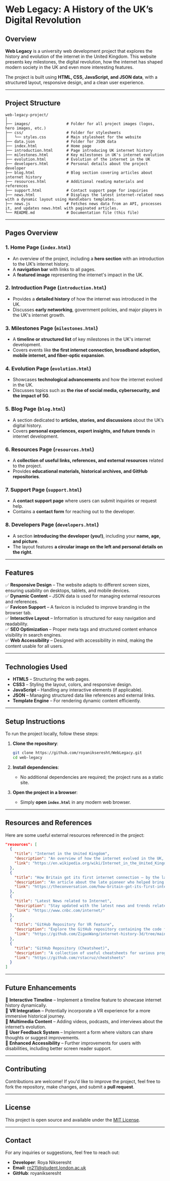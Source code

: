 # **Web Legacy: A History of the UK’s Digital Revolution**  

## **Overview**  

**Web Legacy** is a university web development project that explores the history and evolution of the internet in the United Kingdom. This website presents key milestones, the digital revolution, how the internet has shaped modern society in the UK and even more interesting features.  

The project is built using **HTML, CSS, JavaScript, and JSON data**, with a structured layout, responsive design, and a clean user experience.  

---

## **Project Structure**  

```
web-legacy-project/
│
├── images/                # Folder for all project images (logos, hero images, etc.)
├── css/                   # Folder for stylesheets
│   └── styles.css         # Main stylesheet for the website
├── data.json              # Folder for JSON data
├── index.html             # Home page
├── introduction.html      # Page introducing UK internet history
├── milestones.html        # Key milestones in UK's internet evolution
├── evolution.html         # Evolution of the internet in the UK
├── developers.html        # Personal details about the project developer
├── blog.html              # Blog section covering articles about internet history
├── resources.html         # Additional reading materials and references
├── support.html           # Contact support page for inquiries
├── news.html              # Displays the latest internet-related news with a dynamic layout using Handlebars templates.
├── news.js                # Fetches news data from an API, processes it, and updates news.html with paginated articles.
└── README.md              # Documentation file (this file)
```

---

## **Pages Overview**  

### **1. Home Page (`index.html`)**  
- An overview of the project, including a **hero section** with an introduction to the UK’s internet history.  
- A **navigation bar** with links to all pages.  
- A **featured image** representing the internet's impact in the UK.  

### **2. Introduction Page (`introduction.html`)**  
- Provides a **detailed history** of how the internet was introduced in the UK.  
- Discusses **early networking**, government policies, and major players in the UK's internet growth.  

### **3. Milestones Page (`milestones.html`)**  
- A **timeline or structured list** of key milestones in the UK's internet development.  
- Covers events like **the first internet connection, broadband adoption, mobile internet, and fiber-optic expansion**.  

### **4. Evolution Page (`evolution.html`)**  
- Showcases **technological advancements** and how the internet evolved in the UK.  
- Discusses topics such as **the rise of social media, cybersecurity, and the impact of 5G**.  

### **5. Blog Page (`blog.html`)**  
- A section dedicated to **articles, stories, and discussions** about the UK’s digital history.  
- Covers **personal experiences, expert insights, and future trends** in internet development.  

### **6. Resources Page (`resources.html`)**  
- A **collection of useful links, references, and external resources** related to the project.  
- Provides **educational materials, historical archives, and GitHub repositories**.  

### **7. Support Page (`support.html`)**  
- A **contact support page** where users can submit inquiries or request help.  
- Contains a **contact form** for reaching out to the developer.  

### **8. Developers Page (`developers.html`)**  
- A section **introducing the developer (you!)**, including your **name, age, and picture**.  
- The layout features **a circular image on the left and personal details on the right**.  

---

## **Features**  

✅ **Responsive Design** – The website adapts to different screen sizes, ensuring usability on desktops, tablets, and mobile devices.  
✅ **Dynamic Content** – JSON data is used for managing external resources and references.  
✅ **Favicon Support** – A favicon is included to improve branding in the browser tab.  
✅ **Interactive Layout** – Information is structured for easy navigation and readability.  
✅ **SEO Optimization** – Proper meta tags and structured content enhance visibility in search engines.  
✅ **Web Accessibility** – Designed with accessibility in mind, making the content usable for all users.  

---

## **Technologies Used**  

- **HTML5** – Structuring the web pages.  
- **CSS3** – Styling the layout, colors, and responsive design.  
- **JavaScript** – Handling any interactive elements (if applicable).  
- **JSON** – Managing structured data like references and external links.  
- **Template Engine** – For rendering dynamic content efficiently.  

---

## **Setup Instructions**  

To run the project locally, follow these steps:  

1. **Clone the repository**:  
   ```bash
   git clone https://github.com/royanikseresht/WebLegacy.git
   cd web-legacy
   ```

2. **Install dependencies**:  
   - No additional dependencies are required; the project runs as a static site.  

3. **Open the project in a browser**:  
   - Simply **open `index.html`** in any modern web browser.  

---

## **Resources and References**  

Here are some useful external resources referenced in the project:  

```json
"resources": [
  {
    "title": "Internet in the United Kingdom",
    "description": "An overview of how the internet evolved in the UK, from early networks to broadband.",
    "link": "https://en.wikipedia.org/wiki/Internet_in_the_United_Kingdom"
  },
  {
    "title": "How Britain got its first internet connection – by the late pioneer who made it happen",
    "description": "An article about the late pioneer who helped bring the first internet connection to the UK.",
    "link": "https://theconversation.com/how-britain-got-its-first-internet-connection-by-the-late-pioneer-who-made-it-happen-45404"
  },
  {
    "title": "Latest News related to Internet",
    "description": "Stay updated with the latest news and trends related to the internet.",
    "link": "https://www.cnbc.com/internet/"
  },
  {
    "title": "GitHub Repository for VR feature",
    "description": "Explore the GitHub repository containing the code for the VR feature in the internet history project.",
    "link": "https://github.com/ZigaoWang/internet-history-3d/tree/main"
  },
  {
    "title": "GitHub Repository (Cheatsheet)",
    "description": "A collection of useful cheatsheets for various programming languages and tools, available on GitHub.",
    "link": "https://github.com/rstacruz/cheatsheets"
  }
]
```

---

## **Future Enhancements**  

🔹 **Interactive Timeline** – Implement a timeline feature to showcase internet history dynamically.  
🔹 **VR Integration** – Potentially incorporate a VR experience for a more immersive historical journey.  
🔹 **Multimedia Content** – Adding videos, podcasts, and interviews about the internet’s evolution.  
🔹 **User Feedback System** – Implement a form where visitors can share thoughts or suggest improvements.  
🔹 **Enhanced Accessibility** – Further improvements for users with disabilities, including better screen reader support.  

---

## **Contributing**  

Contributions are welcome! If you'd like to improve the project, feel free to fork the repository, make changes, and submit a **pull request**.  

---

## **License**  

This project is open source and available under the [MIT License](LICENSE).  

---

## **Contact**  

For any inquiries or suggestions, feel free to reach out:  

- **Developer**: Roya Nikseresht
- **Email**: rn211@student.london.ac.uk
- **GitHub**: royanikseresht
